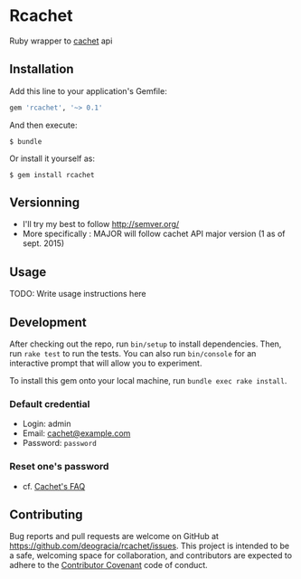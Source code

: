 # Rcachet

Ruby wrapper to [cachet](https://cachethq.io/) api

## Installation

Add this line to your application's Gemfile:

```ruby
gem 'rcachet', '~> 0.1'
```

And then execute:

    $ bundle

Or install it yourself as:

    $ gem install rcachet

## Versionning
 * I'll try my best to follow http://semver.org/
 * More specifically : MAJOR will follow cachet API major version (1 as of sept. 2015)

## Usage

TODO: Write usage instructions here

## Development

After checking out the repo, run `bin/setup` to install dependencies. Then, run `rake test` to run the tests. You can also run `bin/console` for an interactive prompt that will allow you to experiment.

To install this gem onto your local machine, run `bundle exec rake install`.

### Default credential
 * Login: admin
 * Email: cachet@example.com
 * Password: `password`

### Reset one's password
 * cf. [Cachet's FAQ](https://docs.cachethq.io/docs/frequently-asked-questions#how-do-i-reset-a-forgotten-password)

## Contributing

Bug reports and pull requests are welcome on GitHub at https://github.com/deogracia/rcachet/issues. This project is intended to be a safe, welcoming space for collaboration, and contributors are expected to adhere to the [Contributor Covenant](http://contributor-covenant.org) code of conduct.

